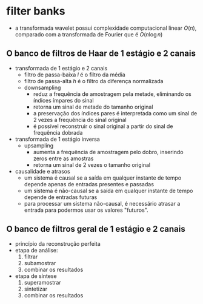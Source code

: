 # filter banks

- a transformada wavelet possui complexidade computacional linear $O(n)$, comparado com a transformada de Fourier que é $O(n\log n)$
## O banco de filtros de Haar de 1 estágio e 2 canais

- transformada de 1 estágio e 2 canais
  - filtro de passa-baixa $l$ é o filtro da média
  - filtro de passa-alta $h$ é o filtro da diferença normalizada
  - downsampling
    - reduz a frequência de amostragem pela metade, eliminando os índices ímpares do sinal
    - retorna um sinal de metade do tamanho original
    - a preservação dos índices pares é interpretada como um sinal de 2 vezes a frequência do sinal original
    - é possível reconstruir o sinal original a partir do sinal de frequência dobrada
- transformada de 1 estágio inversa
  - upsampling
    - aumenta a frequência de amostragem pelo dobro, inserindo zeros entre as amostras
    - retorna um sinal de 2 vezes o tamanho original
- causalidade e atrasos
  - um sistema é causal se a saída em qualquer instante de tempo depende apenas de entradas presentes e passadas
  - um sistema é não-causal se a saída em qualquer instante de tempo depende de entradas futuras
  - para processar um sistema não-causal, é necessário atrasar a entrada para podermos usar os valores "futuros".

## O banco de filtros geral de 1 estágio e 2 canais

- princípio da reconstrução perfeita
- etapa de análise:
  1. filtrar
  2. subamostrar
  3. combinar os resultados
- etapa de síntese
  1. superamostrar
  2. sintetizar
  3. combinar os resultados
